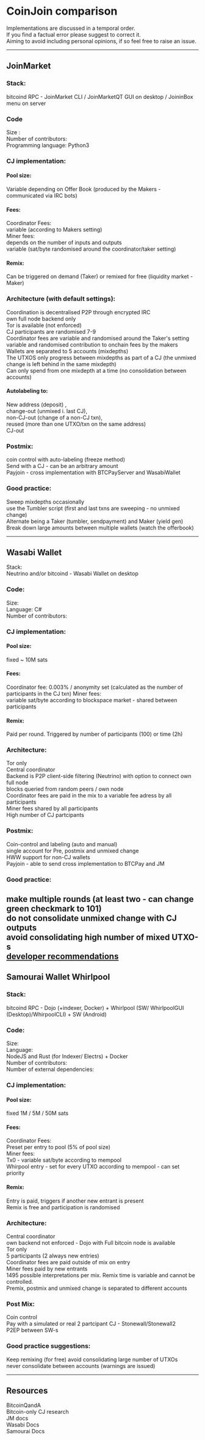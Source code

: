 # CoinJoin comparison
  
Implementations are discussed in a temporal order.  
If you find a factual error please suggest to correct it.  
Aiming to avoid including personal opinions, if so feel free to raise an issue.  
  
---  
  
## JoinMarket 
### Stack:  
bitcoind RPC - JoinMarket CLI / JoinMarketQT GUI on desktop / JoininBox menu on server   
### Code  
Size :  
Number of contributors:  
Programming language: Python3  
  
### CJ implementation:  
#### Pool size:   
Variable depending on Offer Book (produced by the Makers - communicated via IRC bots)  
#### Fees:  
Coordinator Fees:  
variable (according to Makers setting)  
Miner fees:  
depends on the number of inputs and outputs  
variable (sat/byte randomised around the coordinator/taker setting)  
  
#### Remix:  
Can be triggered on demand (Taker) or remixed for free (liquidity market - Maker)  
  
### Architecture (with default settings):  
Coordination is decentralised P2P through encrypted IRC  
own full node backend only  
Tor is available (not enforced)  
CJ participants are randomised 7-9  
Coordinator fees are variable and randomised around the Taker's setting  
variable and randomised contribution to onchain fees by the makers  
Wallets are separated to 5 accounts (mixdepths)  
The UTXOS only progress between mixdepths as part of a CJ (the unmixed change is left behind in the   same mixdepth)  
Can only spend from one mixdepth at a time (no consolidation between accounts) 
#### Autolabeling to:  
New address (deposit) ,  
change-out (unmixed i. last CJ),   
non-CJ-out (change of a non-CJ txn),   
reused (more than one UTXO/txn on the same address)  
CJ-out  
  
### Postmix:  
coin control with auto-labeling (freeze method)  
Send with a CJ - can be an arbitrary amount  
Payjoin - cross implementation with BTCPayServer and WasabiWallet  
### Good practice:  
Sweep mixdepths occasionally  
use the Tumbler script (first and last txns are sweeping - no unmixed change)  
Alternate being a Taker (tumbler, sendpayment) and Maker (yield gen)  
Break down large amounts between multiple wallets (watch the offerbook)
  
---  
  
## Wasabi Wallet  
Stack:  
Neutrino and/or bitcoind - Wasabi Wallet on desktop  
  
### Code:  
Size:  
Language: C#  
Number of contributors:  
  
### CJ implementation:  
#### Pool size:   
fixed ~ 10M sats  
#### Fees:
Coordinator fee:
0.003% / anonymity set (calculated as the number of participants in the CJ txn)
Miner fees:  
variable sat/byte according to blockspace market - shared between participants  
#### Remix:   
Paid per round. Triggered by number of participants (100) or time (2h)  
  
### Architecture:  
Tor only   
Central coordinator  
Backend is P2P client-side filtering (Neutrino) with option to connect own full node  
blocks queried from random peers / own node  
Coordinator fees are paid in the mix to a variable fee adress by all participants  
Miner fees shared by all participants  
High number of CJ partcipants  
### Postmix:  
Coin-control and labeling (auto and manual)  
single account for Pre, postmix and unmixed change  
HWW support for non-CJ wallets  
Payjoin - able to send cross implementation to BTCPay and JM  
  
### Good practice:  
make multiple rounds (at least two - can change green checkmark to 101)  
do not consolidate unmixed change with CJ outputs   
avoid consolidating high number of mixed UTXO-s  
[developer recommendations](https://docs.wasabiwallet.io/using-wasabi/10Commandments.html#_6-never-merge-mixed-and-unmixed-coins-and-avoid-large-merges-of-mixed-coins)
---  
  
## Samourai Wallet Whirlpool 
  
### Stack:   
bitcoind RPC - Dojo (+indexer, Docker) + Whirlpool (SW/ WhirlpoolGUI (Desktop)/WhirpoolCLI) + SW   (Android)  
### Code:  
Size:  
Language:  
NodeJS and Rust (for Indexer/ Electrs) + Docker  
Number of contributors:  
Number of external dependencies:  
  
### CJ implementation: 
#### Pool size:   
fixed 1M / 5M / 50M sats  
#### Fees:  
Coordinator Fees:  
Preset per entry to pool (5% of pool size)  
Miner fees:  
Tx0 - variable sat/byte according to mempool  
Whirpool entry - set for every UTXO according to mempool - can set priority  
#### Remix:  
Entry is paid, triggers if another new entrant is present  
Remix is free and participation is randomised  
  
### Architecture:  
Central coordinator  
own backend not enforced - Dojo with Full bitcoin node is available  
Tor only  
5 participants (2 always new entries)  
Coordinator fees are paid outside of mix on entry  
Miner fees paid by new entrants  
1495 possible interpretations per mix. Remix time is variable and cannot be controlled.  
Premix, postmix and unmixed change is separated to different accounts  
  
### Post Mix:  
Coin control  
Pay with a simulated or real 2 partcipant CJ - Stonewall/Stonewall2  
P2EP between SW-s  
  
### Good practice suggestions:  
Keep remixing (for free)
avoid consolidating large number of UTXOs   
never consolidate between accounts (warnings are issued)  
  
---  
  
## Resources  
BitcoinQandA  
Bitcoin-only CJ research  
JM docs  
Wasabi Docs  
Samourai Docs  